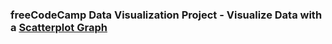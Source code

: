 ### freeCodeCamp Data Visualization Project - Visualize Data with a [Scatterplot Graph](https://jylee2.github.io/scatterplot-graph/)
